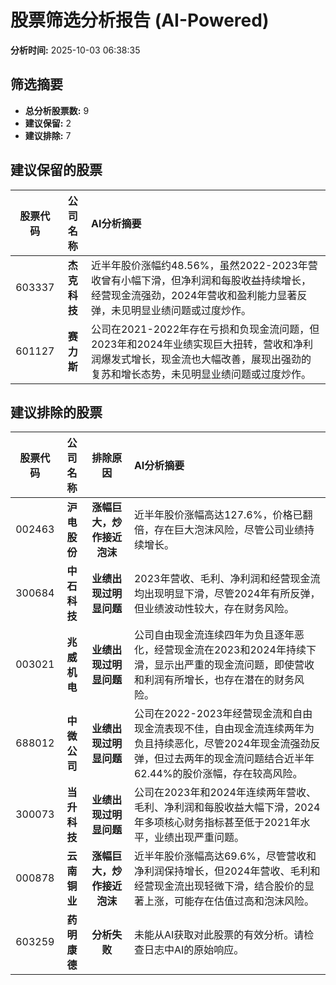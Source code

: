 # 股票筛选分析报告 (AI-Powered)

**分析时间:** 2025-10-03 06:38:35

## 筛选摘要

- **总分析股票数:** 9
- **建议保留:** 2
- **建议排除:** 7

## 建议保留的股票

| 股票代码 | 公司名称 | AI分析摘要 |
|:---:|:---:|:---|
| 603337 | **杰克科技** | 近半年股价涨幅约48.56%，虽然2022-2023年营收曾有小幅下滑，但净利润和每股收益持续增长，经营现金流强劲，2024年营收和盈利能力显著反弹，未见明显业绩问题或过度炒作。 |
| 601127 | **赛力斯** | 公司在2021-2022年存在亏损和负现金流问题，但2023年和2024年业绩实现巨大扭转，营收和净利润爆发式增长，现金流也大幅改善，展现出强劲的复苏和增长态势，未见明显业绩问题或过度炒作。 |

## 建议排除的股票

| 股票代码 | 公司名称 | 排除原因 | AI分析摘要 |
|:---:|:---:|:---:|:---|
| 002463 | **沪电股份** | **涨幅巨大，炒作接近泡沫** | 近半年股价涨幅高达127.6%，价格已翻倍，存在巨大泡沫风险，尽管公司业绩持续增长。 |
| 300684 | **中石科技** | **业绩出现过明显问题** | 2023年营收、毛利、净利润和经营现金流均出现明显下滑，尽管2024年有所反弹，但业绩波动性较大，存在财务风险。 |
| 003021 | **兆威机电** | **业绩出现过明显问题** | 公司自由现金流连续四年为负且逐年恶化，经营现金流在2023和2024年持续下滑，显示出严重的现金流问题，即使营收和利润有所增长，也存在潜在的财务风险。 |
| 688012 | **中微公司** | **业绩出现过明显问题** | 公司在2022-2023年经营现金流和自由现金流表现不佳，自由现金流连续两年为负且持续恶化，尽管2024年现金流强劲反弹，但过去两年的现金流问题结合近半年62.44%的股价涨幅，存在较高风险。 |
| 300073 | **当升科技** | **业绩出现过明显问题** | 公司在2023年和2024年连续两年营收、毛利、净利润和每股收益大幅下滑，2024年多项核心财务指标甚至低于2021年水平，业绩出现严重问题。 |
| 000878 | **云南铜业** | **涨幅巨大，炒作接近泡沫** | 近半年股价涨幅高达69.6%，尽管营收和净利润保持增长，但2024年营收、毛利和经营现金流出现轻微下滑，结合股价的显著上涨，可能存在估值过高和泡沫风险。 |
| 603259 | **药明康德** | **分析失败** | 未能从AI获取对此股票的有效分析。请检查日志中AI的原始响应。 |
